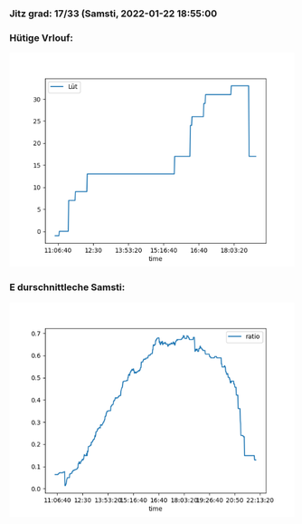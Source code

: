### Jitz grad: 17/33 (Samsti, 2022-01-22 18:55:00

### Hütige Vrlouf:
![Graph](Today.png)

### E durschnittleche Samsti:
![Graph](Samsti.png)
